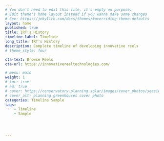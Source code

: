 ```yaml
---
# You don't need to edit this file, it's empty on purpose.
# Edit theme's home layout instead if you wanna make some changes
# See: https://jekyllrb.com/docs/themes/#overriding-theme-defaults
layout: home
published: true
title: IRT's History 
timeline-label: Timeline
long_title: IRT's History
description: Complete timeline of developing innovative reels
# theme_style: four

cta-text: Browse Reels
cta-url: https://innovativereeltechnologies.com/

# menu: main
weight: 1
# toc: true
# ad: true
# cover: https://conservatory.planning.solar/images/cover_photos/seaside.jpg
# cover_alt: planning greenhouses cover photo
categories: Timeline Sample
tags: 
    - Timeline
    - Sample




---
```

 